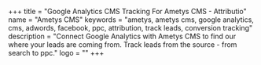 +++
title = "Google Analytics CMS Tracking For Ametys CMS - Attributio"
name = "Ametys CMS"
keywords = "ametys, ametys cms, google analytics, cms, adwords, facebook, ppc, attribution, track leads, conversion tracking"
description = "Connect Google Analytics with Ametys CMS to find our where your leads are coming from. Track leads from the source - from search to ppc."
logo = ""
+++

